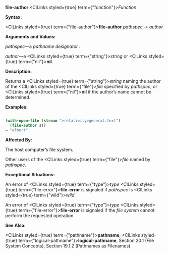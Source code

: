 **file-author** <ClLinks styled={true} term={"function"}><i>Function</i></ClLinks> 



**Syntax:** 



<ClLinks styled={true} term={"file-author"}><b>file-author</b></ClLinks> *pathspec → author* 



**Arguments and Values:** 



*pathspec*—a *pathname designator* . 



*author*—a <ClLinks styled={true} term={"string"}><i>string</i></ClLinks> or <ClLinks styled={true} term={"nil"}><b>nil</b></ClLinks>. 







 



 



**Description:** 



Returns a <ClLinks styled={true} term={"string"}><i>string</i></ClLinks> naming the author of the <ClLinks styled={true} term={"file"}><i>file</i></ClLinks> specified by *pathspec*, or <ClLinks styled={true} term={"nil"}><b>nil</b></ClLinks> if the author’s name cannot be determined. 



**Examples:**
```lisp

(with-open-file (stream ">relativity>general.text") 
  (file-author s)) 
→ "albert" 

```
**Affected By:** 



The host computer’s file system. 



Other users of the <ClLinks styled={true} term={"file"}><i>file</i></ClLinks> named by *pathspec*. 



**Exceptional Situations:** 



An error of <ClLinks styled={true} term={"type"}><i>type</i></ClLinks> <ClLinks styled={true} term={"file-error"}><b>file-error</b></ClLinks> is signaled if *pathspec* is <ClLinks styled={true} term={"wild"}><i>wild</i></ClLinks>. 



An error of <ClLinks styled={true} term={"type"}><i>type</i></ClLinks> <ClLinks styled={true} term={"file-error"}><b>file-error</b></ClLinks> is signaled if the *file system* cannot perform the requested operation. 



**See Also:** 



<ClLinks styled={true} term={"pathname"}><b>pathname</b></ClLinks>, <ClLinks styled={true} term={"logical-pathname"}><b>logical-pathname</b></ClLinks>, Section 20.1 (File System Concepts), Section 19.1.2 (Pathnames as Filenames) 



